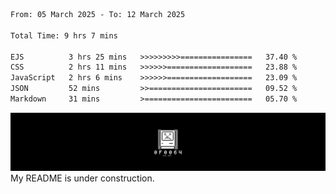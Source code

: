 <!--START_SECTION:waka-->

```txt
From: 05 March 2025 - To: 12 March 2025

Total Time: 9 hrs 7 mins

EJS          3 hrs 25 mins   >>>>>>>>>================   37.40 %
CSS          2 hrs 11 mins   >>>>>>===================   23.88 %
JavaScript   2 hrs 6 mins    >>>>>>===================   23.09 %
JSON         52 mins         >>=======================   09.52 %
Markdown     31 mins         >========================   05.70 %
```

<!--END_SECTION:waka-->

<img src="https://raw.githubusercontent.com/n3xta/image-hosting/main/img/202411032331174.png"/>
My README is under construction. 
